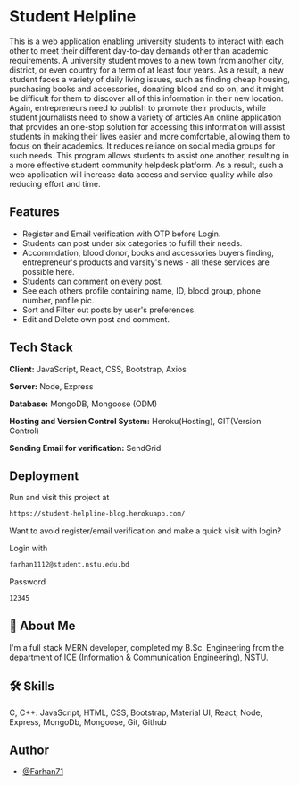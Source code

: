 
# Student Helpline

This is a web application enabling university students to interact with each other to meet their different day-to-day demands other than academic requirements. A university student moves to a new town from another city, district, or even country for a term of at least four years. As a result, a new student faces a variety of daily living issues, such as finding cheap housing, purchasing books and accessories, donating blood and so on, and it might be difficult for them to discover all of this information in their new location. Again, entrepreneurs need to publish to promote their products, while student journalists need to show a variety of articles.An online application that provides an one-stop solution for accessing this information will assist students in making their lives easier and more comfortable, allowing them to focus on their academics. It reduces reliance on social media groups for such needs. This program allows students to assist one another, resulting in a more effective student community helpdesk platform. As a result, such a web application will increase data access and service quality while also reducing effort and time.

## Features

- Register and Email verification with OTP before Login.
- Students can post under six categories to fulfill their needs.
- Accommdation, blood donor, books and accessories buyers finding, entrepreneur's products and varsity's news - all these services are possible here. 
- Students can comment on every post.
- See each others profile containing name, ID, blood group, phone number, profile pic.
- Sort and Filter out posts by user's preferences.
- Edit and Delete own post and comment.


## Tech Stack

**Client:** JavaScript, React, CSS, Bootstrap, Axios

**Server:** Node, Express

**Database:** MongoDB, Mongoose (ODM)

**Hosting and Version Control System:** Heroku(Hosting), GIT(Version Control)

**Sending Email for verification:** SendGrid 



## Deployment

Run and visit this project at

```bash
https://student-helpline-blog.herokuapp.com/ 
```

Want to avoid register/email verification and make a quick visit with login?

Login with 
```bash
farhan1112@student.nstu.edu.bd
```

Password 
```bash
12345
```



## 🚀 About Me
I'm a full stack MERN developer, completed my B.Sc. Engineering from the department of ICE (Information & Communication Engineering), NSTU. 


## 🛠 Skills
C, C++. JavaScript, HTML, CSS, Bootstrap, Material UI, React, Node, Express, MongoDb, Mongoose, Git, Github


## Author

- [@Farhan71](https://github.com/Farhan71)


